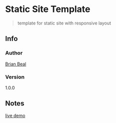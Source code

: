 # Static Site Template

> template for static site with responsive layout

## Info

### Author

[Brian Beal](https://github.com/brianwbeal)

### Version

1.0.0

## Notes

[live demo](Brianwbeal.github.io/static-template)

